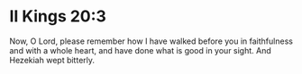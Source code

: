 # II Kings 20:3

Now, O Lord, please remember how I have walked before you in faithfulness and with a whole heart, and have done what is good in your sight. And Hezekiah wept bitterly.
